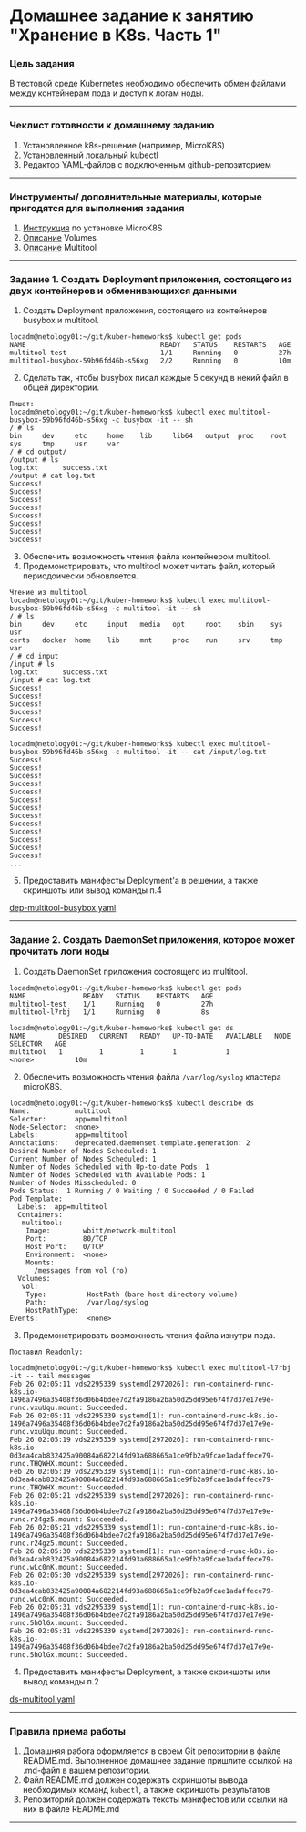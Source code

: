 # Домашнее задание к занятию "Хранение в K8s. Часть 1"

### Цель задания

В тестовой среде Kubernetes необходимо обеспечить обмен файлами между контейнерам пода и доступ к логам ноды.

------

### Чеклист готовности к домашнему заданию

1. Установленное k8s-решение (например, MicroK8S)
2. Установленный локальный kubectl
3. Редактор YAML-файлов с подключенным github-репозиторием

------

### Инструменты/ дополнительные материалы, которые пригодятся для выполнения задания

1. [Инструкция](https://microk8s.io/docs/getting-started) по установке MicroK8S
2. [Описание](https://kubernetes.io/docs/concepts/storage/volumes/) Volumes
3. [Описание](https://github.com/wbitt/Network-MultiTool) Multitool

------

### Задание 1. Создать Deployment приложения, состоящего из двух контейнеров и обменивающихся данными

1. Создать Deployment приложения, состоящего из контейнеров busybox и multitool.
```
locadm@netology01:~/git/kuber-homeworks$ kubectl get pods
NAME                                 READY   STATUS    RESTARTS   AGE
multitool-test                       1/1     Running   0          27h
multitool-busybox-59b96fd46b-s56xg   2/2     Running   0          10m
```
2. Сделать так, чтобы busybox писал каждые 5 секунд в некий файл в общей директории.
```
Пишет:
locadm@netology01:~/git/kuber-homeworks$ kubectl exec multitool-busybox-59b96fd46b-s56xg -c busybox -it -- sh  
/ # ls
bin     dev     etc     home    lib     lib64   output  proc    root    sys     tmp     usr     var
/ # cd output/
/output # ls
log.txt      success.txt
/output # cat log.txt
Success!
Success!
Success!
Success!
Success!
Success!
Success!
Success!
```
3. Обеспечить возможность чтения файла контейнером multitool.
4. Продемонстрировать, что multitool может читать файл, который периодоически обновляется.
```
Чтение из multitool
locadm@netology01:~/git/kuber-homeworks$ kubectl exec multitool-busybox-59b96fd46b-s56xg -c multitool -it -- sh 
/ # ls
bin     dev     etc     input   media   opt     root    sbin    sys     usr
certs   docker  home    lib     mnt     proc    run     srv     tmp     var
/ # cd input
/input # ls
log.txt      success.txt
/input # cat log.txt 
Success!
Success!
Success!
Success!
Success!
Success!

locadm@netology01:~/git/kuber-homeworks$ kubectl exec multitool-busybox-59b96fd46b-s56xg -c multitool -it -- cat /input/log.txt 
Success!
Success!
Success!
Success!
Success!
Success!
Success!
Success!
Success!
Success!
Success!
Success!
Success!
...
```
5. Предоставить манифесты Deployment'а в решении, а также скриншоты или вывод команды п.4

[dep-multitool-busybox.yaml](dep-multitool-busybox.yaml)

------

### Задание 2. Создать DaemonSet приложения, которое может прочитать логи ноды

1. Создать DaemonSet приложения состоящего из multitool.
```
locadm@netology01:~/git/kuber-homeworks$ kubectl get pods
NAME              READY   STATUS    RESTARTS   AGE
multitool-test    1/1     Running   0          27h
multitool-l7rbj   1/1     Running   0          8s

locadm@netology01:~/git/kuber-homeworks$ kubectl get ds
NAME        DESIRED   CURRENT   READY   UP-TO-DATE   AVAILABLE   NODE SELECTOR   AGE
multitool   1         1         1       1            1           <none>          10m
```
2. Обеспечить возможность чтения файла `/var/log/syslog` кластера microK8S.
```
locadm@netology01:~/git/kuber-homeworks$ kubectl describe ds
Name:           multitool
Selector:       app=multitool
Node-Selector:  <none>
Labels:         app=multitool
Annotations:    deprecated.daemonset.template.generation: 2
Desired Number of Nodes Scheduled: 1
Current Number of Nodes Scheduled: 1
Number of Nodes Scheduled with Up-to-date Pods: 1
Number of Nodes Scheduled with Available Pods: 1
Number of Nodes Misscheduled: 0
Pods Status:  1 Running / 0 Waiting / 0 Succeeded / 0 Failed
Pod Template:
  Labels:  app=multitool
  Containers:
   multitool:
    Image:        wbitt/network-multitool
    Port:         80/TCP
    Host Port:    0/TCP
    Environment:  <none>
    Mounts:
      /messages from vol (ro)
  Volumes:
   vol:
    Type:          HostPath (bare host directory volume)
    Path:          /var/log/syslog
    HostPathType:  
Events:            <none>
```
3. Продемонстрировать возможность чтения файла изнутри пода.
```
Поставил Readonly:

locadm@netology01:~/git/kuber-homeworks$ kubectl exec multitool-l7rbj -it -- tail messages 
Feb 26 02:05:11 vds2295339 systemd[2972026]: run-containerd-runc-k8s.io-1496a7496a35408f36d06b4bdee7d2fa9186a2ba50d25dd95e674f7d37e17e9e-runc.vxuUqu.mount: Succeeded.
Feb 26 02:05:11 vds2295339 systemd[1]: run-containerd-runc-k8s.io-1496a7496a35408f36d06b4bdee7d2fa9186a2ba50d25dd95e674f7d37e17e9e-runc.vxuUqu.mount: Succeeded.
Feb 26 02:05:19 vds2295339 systemd[2972026]: run-containerd-runc-k8s.io-0d3ea4cab832425a90084a682214fd93a688665a1ce9fb2a9fcae1adaffece79-runc.THQWHX.mount: Succeeded.
Feb 26 02:05:19 vds2295339 systemd[1]: run-containerd-runc-k8s.io-0d3ea4cab832425a90084a682214fd93a688665a1ce9fb2a9fcae1adaffece79-runc.THQWHX.mount: Succeeded.
Feb 26 02:05:21 vds2295339 systemd[2972026]: run-containerd-runc-k8s.io-1496a7496a35408f36d06b4bdee7d2fa9186a2ba50d25dd95e674f7d37e17e9e-runc.r24gz5.mount: Succeeded.
Feb 26 02:05:21 vds2295339 systemd[1]: run-containerd-runc-k8s.io-1496a7496a35408f36d06b4bdee7d2fa9186a2ba50d25dd95e674f7d37e17e9e-runc.r24gz5.mount: Succeeded.
Feb 26 02:05:30 vds2295339 systemd[1]: run-containerd-runc-k8s.io-0d3ea4cab832425a90084a682214fd93a688665a1ce9fb2a9fcae1adaffece79-runc.wLc0nK.mount: Succeeded.
Feb 26 02:05:30 vds2295339 systemd[2972026]: run-containerd-runc-k8s.io-0d3ea4cab832425a90084a682214fd93a688665a1ce9fb2a9fcae1adaffece79-runc.wLc0nK.mount: Succeeded.
Feb 26 02:05:31 vds2295339 systemd[1]: run-containerd-runc-k8s.io-1496a7496a35408f36d06b4bdee7d2fa9186a2ba50d25dd95e674f7d37e17e9e-runc.5hOlGx.mount: Succeeded.
Feb 26 02:05:31 vds2295339 systemd[2972026]: run-containerd-runc-k8s.io-1496a7496a35408f36d06b4bdee7d2fa9186a2ba50d25dd95e674f7d37e17e9e-runc.5hOlGx.mount: Succeeded.
```
4. Предоставить манифесты Deployment, а также скриншоты или вывод команды п.2

[ds-multitool.yaml](ds-multitool.yaml)

------

### Правила приема работы

1. Домашняя работа оформляется в своем Git репозитории в файле README.md. Выполненное домашнее задание пришлите ссылкой на .md-файл в вашем репозитории.
2. Файл README.md должен содержать скриншоты вывода необходимых команд `kubectl`, а также скриншоты результатов
3. Репозиторий должен содержать тексты манифестов или ссылки на них в файле README.md

------